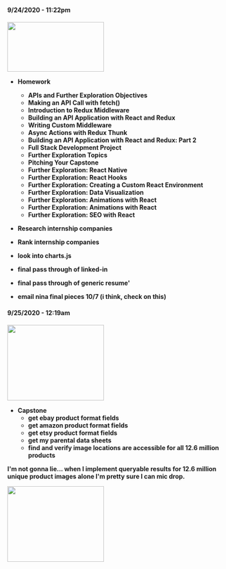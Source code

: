 
<h4 align="left"> 9/24/2020 - 11:22pm 
<h4 align="left">
  <img width="220" height="113" src="https://coding-assets.s3-us-west-2.amazonaws.com/capstone/misc/it-has-begun.gif">

  * Homework
    
    * APIs and Further Exploration Objectives
    * Making an API Call with fetch()
    * Introduction to Redux Middleware
    * Building an API Application with React and Redux
    * Writing Custom Middleware
    * Async Actions with Redux Thunk
    * Building an API Application with React and Redux: Part 2
    * Full Stack Development Project
    * Further Exploration Topics
    * Pitching Your Capstone
    * Further Exploration: React Native
    * Further Exploration: React Hooks
    * Further Exploration: Creating a Custom React Environment
    * Further Exploration: Data Visualization
    * Further Exploration: Animations with React
    *  Further Exploration: Animations with React
    * Further Exploration: SEO with React

* Research internship companies
* Rank internship companies
* look into charts.js
* final pass through of linked-in
* final pass through of generic resume'
* email nina final pieces 10/7 (i think, check on this)


<h4 align="left"> 9/25/2020 - 12:19am 
<h4 align="left"> 
<img width="220" height="172" src="https://coding-assets.s3-us-west-2.amazonaws.com/capstone/misc/im-so-excited.gif">


* Capstone
    * get ebay product format fields
    * get amazon product format fields
    * get etsy product format fields
    * get my parental data sheets
    * find and verify image locations are accessible for all 12.6 million products

I'm not gonna lie... when I implement queryable results for 12.6 million unique product images alone I'm pretty sure I can mic drop. 

<img width="220" height="172" src="https://coding-assets.s3-us-west-2.amazonaws.com/capstone/misc/obama-mic-drop.gif">
    